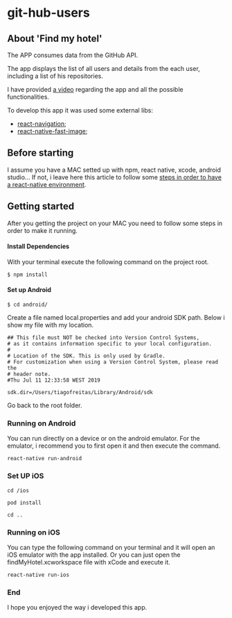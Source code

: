 # git-hub-users

## About 'Find my hotel'


The APP consumes data from the GitHub API. 


The app displays the list of all users and details from the each user, including a list of his repositories.

I have provided [a video]() regarding the app and all the possible functionalities.


To develop this app it was used some external libs:
- [react-navigation](https://reactnavigation.org/docs/en/4.x/getting-started.html);
- [react-native-fast-image](https://github.com/DylanVann/react-native-fast-image);


## Before starting
I assume you have a MAC setted up with npm, react native, xcode, android studio... If not, i leave here this article to follow some [steps in order to have a react-native environment](https://nandovieira.com/setting-up-react-native-on-macos-mojave).

## Getting started

After you getting the project on your MAC you need to follow some steps in order to make it running.

#### Install Dependencies
With your terminal execute the following command on the project root.

`$ npm install`

#### Set up Android

`$ cd android/`

Create a file named local.properties and add your android SDK path. 
Below i show my file with my location.

```
## This file must NOT be checked into Version Control Systems,
# as it contains information specific to your local configuration.
#
# Location of the SDK. This is only used by Gradle.
# For customization when using a Version Control System, please read the
# header note.
#Thu Jul 11 12:33:58 WEST 2019

sdk.dir=/Users/tiagofreitas/Library/Android/sdk

```
Go back to the root folder.

### Running on Android
You can run directly on a device or on the android emulator. 
For the emulator, i recommend you to first open it and then execute the command.

`react-native run-android`

### Set UP iOS
`cd /ios`

`pod install`

`cd ..`

### Running on iOS
You can type the following command on your terminal and it will open an iOS emulator with the app installed. Or you can just open the findMyHotel.xcworkspace file with xCode and execute it.

`react-native run-ios`


### End

I hope you enjoyed the way i developed this app.
  
